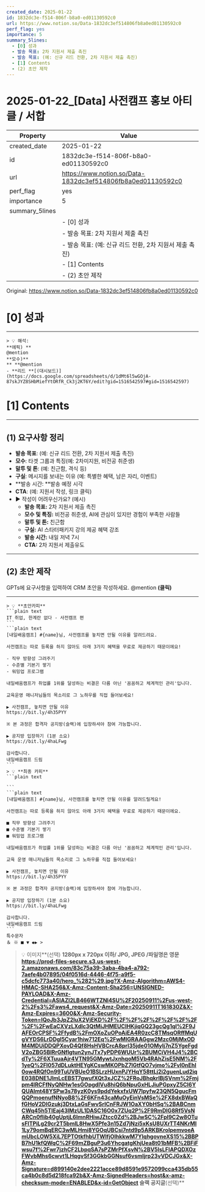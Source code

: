 ```yaml
---
created_date: 2025-01-22
id: 1832dc3e-f514-806f-b8a0-ed01130592c0
url: https://www.notion.so/Data-1832dc3ef514806fb8a0ed01130592c0
perf_flag: yes
importance: 5
summary_5lines:
  - [0] 성과
  - 발송 목표: 2차 지원서 제출 촉진
  - 발송 목표: (예: 신규 리드 전환, 2차 지원서 제출 촉진)
  - [1] Contents
  - (2) 초안 제작
---
```


# 2025-01-22_[Data] 사전캠프 홍보 아티클 / 서합

| Property | Value |
| --- | --- |
| created_date | 2025-01-22 |
| id | 1832dc3e-f514-806f-b8a0-ed01130592c0 |
| url | https://www.notion.so/Data-1832dc3ef514806fb8a0ed01130592c0 |
| perf_flag | yes |
| importance | 5 |
| summary_5lines | |
|  | - [0] 성과 |
|  | - 발송 목표: 2차 지원서 제출 촉진 |
|  | - 발송 목표: (예: 신규 리드 전환, 2차 지원서 제출 촉진) |
|  | - [1] Contents |
|  | - (2) 초안 제작 |

Original: https://www.notion.so/Data-1832dc3ef514806fb8a0ed01130592c0

# [0] 성과

---
    > 💡 해석:
    **에픽) **
    @mention
    **모수)**
    ** **@mention
    - **리드 **[(대시보드)](https://docs.google.com/spreadsheets/d/1dMt6l5wGOjA-87skJYZ8SHbMiefYtORfR_Ck3j2KT6Y/edit?gid=1516542597#gid=1516542597)

# [1] Contents

---

## **(1) 요구사항 정리**
- **발송 목표**: (예: 신규 리드 전환, 2차 지원서 제출 촉진)
- **모수**: 타겟 그룹과 특징(예: 2차미지원, 비전공 취준생)
- **말투 및 톤**:  (예: 친근함, 격식 등)
- **구실**: 메시지를 보내는 이유 (예: 특별한 혜택, 남은 자리, 이벤트)
- **발송 시간: **발송 예정 시각
- **CTA**:  (예: 지원서 작성, 링크 클릭)
- ▶ 작성이 어려우신가요? (예시)
  - **발송 목표:** 2차 지원서 제출 촉진
  - **모수 및 특징:** 비전공 취준생, AI에 관심이 있지만 경험이 부족한 사람들
  - **말투 및 톤:** 친근함
  - **구실:** AI 스타터패키지 강의 제공 혜택 강조
  - **발송 시간:** 내일 저녁 7시
  - **CTA:** 2차 지원서 제출유도

---

## (2) 초안 제작
GPTs에 요구사항을 입력하여 CRM 초안을 작성하세요.
@mention **(클릭)**

---
    > 💡 **초안카피**
    ```plain text
    IT 취업, 한계란 없다 - 사전캠프 편
    ```
    ```plain text
    [내일배움캠프] #{name}님, 사전캠프를 놓치면 안될 이유를 알려드려요.
    
    사전캠프는 따로 등록을 하지 않아도 아래 3가지 혜택을 무료로 제공하기 때문이에요!
    
    - 직무 방향성 그려주기
    - 수준별 기본기 쌓기
    - 워밍업 프로그램
    
    내일배움캠프가 취업률 1위를 달성하는 비결은 다름 아닌 '꼼꼼하고 체계적인 관리'입니다.
    
    교육운영 매니저님들의 목소리로 그 노하우를 직접 들어보세요!
    
    ▶ 사전캠프, 놓치면 안될 이유
    https://bit.ly/4h35PYY
    
    ※ 본 과정은 합격자 공지방(슬랙)에 입장하셔야 참여 가능합니다.
    
    ▶ 공지방 입장하기 (1분 소요)
    https://bit.ly/4haLFwg
    
    감사합니다.
    내일배움캠프 드림
    ```
    > 💡 **최종 카피**
    ```plain text
    
    ```
    ```plain text
    [내일배움캠프] #{name}님, 사전캠프를 놓치면 안될 이유를 알려드릴게요!
    
    사전캠프는 따로 등록을 하지 않아도 아래 3가지 혜택을 무료로 제공하기 때문이에요.
    
    ■ 직무 방향성 그려주기
    ■ 수준별 기본기 쌓기
    ■ 워밍업 프로그램
    
    내일배움캠프가 취업률 1위를 달성하는 비결은 다름 아닌 '꼼꼼하고 체계적인 관리'입니다.
    
    교육 운영 매니저님들의 목소리로 그 노하우를 직접 들어보세요!
    
    ▶ 사전캠프, 놓치면 안될 이유
    https://bit.ly/4h35PYY
    
    ※ 본 과정은 합격자 공지방(슬랙)에 입장하셔야 참여 가능합니다.
    
    ▶ 공지방 입장하기 (1분 소요)
    https://bit.ly/4haLFwg
    
    감사합니다.
    내일배움캠프 드림
    ```
    특수문자
    ＆ ※ ■ ▼ ◆▶ >
> 💡 이미지**(선택)  **1280px x 720px 이하/ JPG, JPEG /파일명은 영문
https://prod-files-secure.s3.us-west-2.amazonaws.com/83c75a39-3aba-4ba4-a792-7aefe4b07895/04f0516d-4446-4f75-a9f5-c5dcfc773a40/hero_%282%29.jpg?X-Amz-Algorithm=AWS4-HMAC-SHA256&X-Amz-Content-Sha256=UNSIGNED-PAYLOAD&X-Amz-Credential=ASIAZI2LB466WTZNI4SU%2F20250911%2Fus-west-2%2Fs3%2Faws4_request&X-Amz-Date=20250911T161830Z&X-Amz-Expires=3600&X-Amz-Security-Token=IQoJb3JpZ2luX2VjEKD%2F%2F%2F%2F%2F%2F%2F%2F%2F%2FwEaCXVzLXdlc3QtMiJHMEUCIHKjiqGQ23gcQg1ql%2F9JAFEOrCPSF%2FfydB%2FmOXoZuOPoAiEA4R0zcC8TMsqORffMqUgVYDS6LrDDgl5Cyar1hiw712Eq%2FwMIGRAAGgw2Mzc0MjMxODM4MDUiDDQPXovD4Qf8HsHVBCrcA8prI35jde01OMylj7nZ5YgeFgdV2oZBG5BlRrGNfIgtun2ynJTx7yPDP6WUUr%2BUMCiVH4J4%2BCdTy%2F6XTuuaAjr4VTN95GMywtJxnhqoM5Vb4RAhZisE5NM%2F1yeQ%2FI057dDLuktHEYgKCswMKOPbZ7lGtfQO7vjmo%2Fvl0nEhl0ow4RQfOn99TuUVBUeO1BSLrzHUxnPJYHqY58ttLj2i2guenLud2iqE038DNE1JImLcEBST7gwufXQt3xJCZ%2FRoJBhqkrlBjSVnm%2Fmjpm4lRCFfNyQNHw1esGOpgdIVu8hiQ6bNpuGxHLJiuPGpxyZ5CI6YQUAImt48YSPw3s78yzK0ys9pddYekxfxUW7Ipyfw23QN5QgucFmQQPmoenufNNyoB8%2F6KFn43caMuOyEinVsMSe%2FX8dxBWaQfGHoV2DIGzukj3DtxLaGsFwvSrlCnFRJW1OaXY0bHSq%2BABCnmCWq45h5TIEaj43IMzUL1DASC16O0x7ZUq2P%2F9RmDIG8Rf5VsNARCn0fIib40gUptjL6lmnRHiwJZtcc0Zd%2BJwSC%2FpI9C2w8OTusFlTPiLg29cr2T5bmlL8HwX5Pfe3n15Zd7jNzi5xKsU8UXrTT4NKrMI1Ly79omBqERC3wMLHmi8YGOqUBCsi7ntd9p5ARKBKrolpemvoeAmUbcLOW5XiL7EPTOtkfhbUTWlfjOlhkkwM7YIqhgovneXS15%2BBPB7hU1kfQWqC%2F69mZBguP3u6YhcgatgKhjUea8t01bMFB%2BFiFwsu7f%2Fwr7jzhCF2LbpqSA7sPZMrPfXsvN%2BV5IsLFIAPQDXOzFWvbMhs6cwvt1LHqgvSf3GGkbGGNsuf6vsmIjrp23vVDCJGx&X-Amz-Signature=d899140e2dee2221acce89d8591e9572099cca435db55ca4b0c8d5d218fca92b&X-Amz-SignedHeaders=host&x-amz-checksum-mode=ENABLED&x-id=GetObject
슬랙 공지글**(선택)**
```plain text

```
